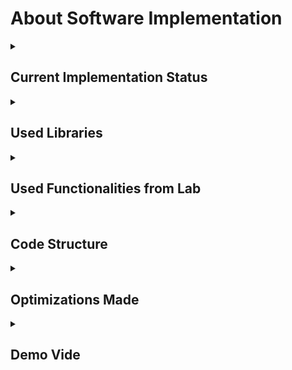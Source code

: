 # About Software Implementation


<details>
  <summary> <h2> Current Implementation Status </h2> </summary>
  
  ##

  The project is currently functional and implements most of the specified requirements. Features include:

  - LED control with animations: Slow and fast breathing effects, along with various combinations.
  - Buzzer functionality: The buzzer currently emits a single frequency, and an interrupt is implemented to stop it in real-time.
  - Bidirectional control of servomotors: Supports clockwise and counter-clockwise rotation with precise angle adjustments.
  - Interrupt handling: Interrupt functionality is implemented for the buzzer, allowing it to be stopped immediately upon receiving a specific IR command.

  The system responds promptly to IR commands and demonstrates effective use of interrupts for real-time control. However, the melody playback functionality for the buzzer is yet to be implemented.
  
##
</details>


<details>
  <summary> <h2> Used Libraries </h2> </summary>
  
  ##

  - <Arduino.h>: Essential for microcontroller programming, providing core functions like digitalWrite, analogWrite, and millis.
  - <IRremote.h>: A robust and well-documented library for receiving and decoding IR signals, simplifying command processing.
  - <Servo.h>: Facilitates precise and efficient control of servomotors, abstracting the complexities of PWM signal generation. These libraries reduce code complexity and enhance maintainability.
  
##
</details>


<details>
  <summary> <h2> Used Functionalities from Lab </h2> </summary>
  
  ##

  1. Used GPIO pins.
  2. USART:  Used via the serial monitor to debug IR signals and display informative messages during operation.
  3. Interrupts: Implemented for immediate stopping of the buzzer based on IR command.
  4. Timing with millis(): Used for synchronizing animations and servo movements without blocking the main program.
  5. PWM: Employed for LED animations and precise servo control.


  
##
</details>




<details>
  <summary> <h2> Code Structure </h2> </summary>
  
  ##

 The project is structured as follows:

- Hardware Initialization: Configures pins, enables PWM, and initializes objects (IR receiver and servos).
- Main Loop (loop): Processes IR commands, handles LED animations, plays buzzer melodies, and manages servo control.
- Dedicated Functions: Separate functions for resetting LEDs, managing animations, handling the buzzer, and controlling servos. Validation:

  Each functionality was tested independently to ensure accurate response to IR commands.
Interrupts were simulated and verified to immediately stop LEDs and the buzzer.


##
</details>





<details>
  <summary> <h2> Optimizations Made </h2> </summary>
  
  ##

 - Minimized Latency: Used millis() instead of delay for synchronized and non-blocking actions. These optimizations improve overall performance and scalability of the project.
 - Code Structuring: Organized features into dedicated functions, improving readability and maintainability.
 - Hardware PWM: Reduced processor load for LED animations by leveraging hardware timers.
 - Efficient Interrupts: Ensured the buzzer could be stopped immediately without disrupting other functionalities.


##
</details>



<details>
  <summary> <h2> Demo Vide </h2> </summary>
  
  ##

 TBD


##
</details>
